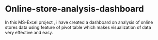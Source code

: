 # Online-store-analysis-dashboard
In this MS-Excel project , i have created a dashboard on analysis of online stores data using feature of pivot table which makes visualization of data very effective and easy.
